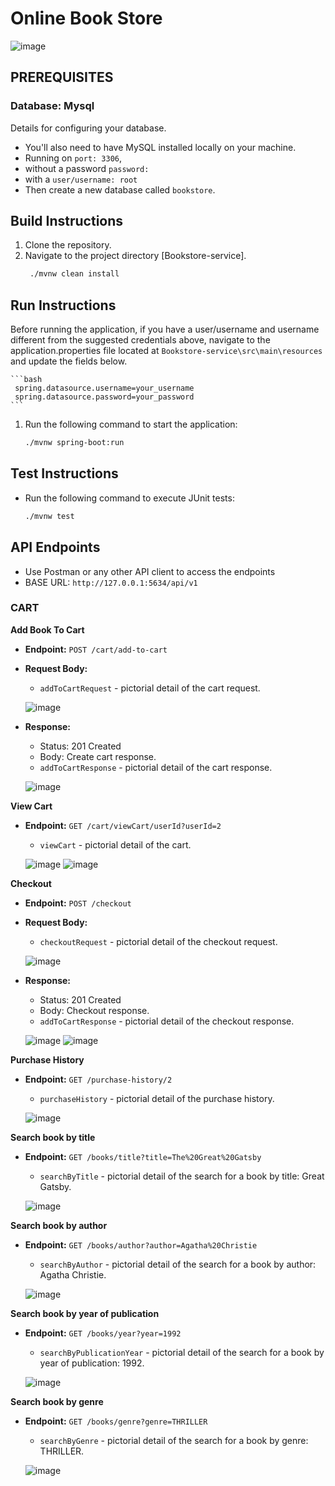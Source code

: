 # Online Book Store

![image](https://i.pinimg.com/564x/a9/cb/7d/a9cb7d045cdf52ccda8bc00851ac1a70.jpg)

## PREREQUISITES

### Database: Mysql
Details for configuring your database.

- You'll also need to have MySQL installed locally on your machine.
- Running on ```port: 3306```,
- without a password ```password:   ```
- with a ```user/username: root```
- Then create a new database called ``` bookstore ```.


## Build Instructions
1. Clone the repository.
2. Navigate to the project directory [Bookstore-service].
   ```bash 
    ./mvnw clean install
    ```

## Run Instructions
Before running the application, if you have a user/username and username different from the suggested credentials above,
navigate to the application.properties file located at ``` Bookstore-service\src\main\resources ``` and update the fields below.

    ```bash
     spring.datasource.username=your_username
     spring.datasource.password=your_password
    ```

1. Run the following command to start the application:
    ```bash 
    ./mvnw spring-boot:run
    ```

## Test Instructions
- Run the following command to execute JUnit tests:
    ```bash
    ./mvnw test
    ```

## API Endpoints
- Use Postman or any other API client to access the endpoints
- BASE URL: `http://127.0.0.1:5634/api/v1`

### CART

**Add Book To Cart**

- **Endpoint:** `POST /cart/add-to-cart`
- **Request Body:**
  - `addToCartRequest` - pictorial detail of the cart request.
    
  ![image](https://github.com/nelson8013/interswitch_bookStore_service/assets/12644704/75df85ac-54dc-450f-a772-398147411652)


- **Response:**
  - Status: 201 Created
  - Body: Create cart response.
   - `addToCartResponse` - pictorial detail of the cart response.
     
  ![image](https://github.com/nelson8013/interswitch_bookStore_service/assets/12644704/47011af6-7719-4e24-97d8-d8bbecb3370e)

  

**View Cart**

- **Endpoint:** `GET /cart/viewCart/userId?userId=2`
  - `viewCart` - pictorial detail of the cart.
 
  ![image](https://github.com/nelson8013/interswitch_bookStore_service/assets/12644704/be14f826-0fb0-4955-9663-6d9ab4c3ca45)
  ![image](https://github.com/nelson8013/interswitch_bookStore_service/assets/12644704/58440911-0808-4b9a-b6e4-8900112f8f69)

    


**Checkout**

- **Endpoint:** `POST /checkout`
- **Request Body:**
  - `checkoutRequest` - pictorial detail of the checkout request.
    
  ![image](https://github.com/nelson8013/interswitch_bookStore_service/assets/12644704/60db17a7-47dc-43c8-ad19-5caf763fdd63)


- **Response:**
  - Status: 201 Created
  - Body: Checkout response.
   - `addToCartResponse` - pictorial detail of the checkout response.
     
    ![image](https://github.com/nelson8013/interswitch_bookStore_service/assets/12644704/9dbab297-794e-4d0a-a695-823439f50842)
    ![image](https://github.com/nelson8013/interswitch_bookStore_service/assets/12644704/cc30c5f6-6e99-40d7-91db-95e49fbdb131)




**Purchase History**

- **Endpoint:** `GET /purchase-history/2`
  - `purchaseHistory` - pictorial detail of the purchase history.

  ![image](https://github.com/nelson8013/interswitch_bookStore_service/assets/12644704/3e6dca3f-e0c1-4970-845c-4c3a3590184c)




**Search book by title**

- **Endpoint:** `GET /books/title?title=The%20Great%20Gatsby`
  - `searchByTitle` - pictorial detail of the  search for a book by title: Great Gatsby.

  ![image](https://github.com/nelson8013/interswitch_bookStore_service/assets/12644704/d0136498-128c-4c00-8f2f-b389e226b9de)



**Search book by author**

- **Endpoint:** `GET /books/author?author=Agatha%20Christie`
  - `searchByAuthor` - pictorial detail of the  search for a book by author: Agatha Christie.

  ![image](https://github.com/nelson8013/interswitch_bookStore_service/assets/12644704/e49a9c2f-6970-4d79-86f7-c35013bee4f1)




**Search book by year of publication**

- **Endpoint:** `GET /books/year?year=1992`
  - `searchByPublicationYear` - pictorial detail of the  search for a book by year of publication: 1992.

  ![image](https://github.com/nelson8013/interswitch_bookStore_service/assets/12644704/6de36ba0-fbb0-4cb3-98de-c446f21dccad)



**Search book by genre**

- **Endpoint:** `GET /books/genre?genre=THRILLER`
  - `searchByGenre` - pictorial detail of the  search for a book by genre: THRILLER.

  ![image](https://github.com/nelson8013/interswitch_bookStore_service/assets/12644704/c638af4d-89c4-4090-934c-268a0e8ed102)




